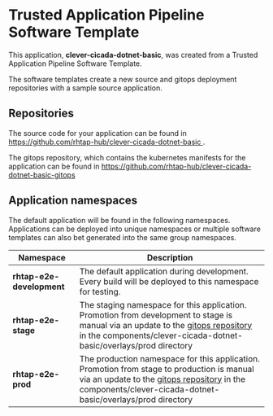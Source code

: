 # Trusted Application Pipeline Software Template

This application, **clever-cicada-dotnet-basic**, was created from a Trusted Application Pipeline Software Template.

The software templates create a new source and gitops deployment repositories with a sample source application. 

## Repositories

The source code for your application can be found in [https://github.com/rhtap-hub/clever-cicada-dotnet-basic ](https://github.com/rhtap-hub/clever-cicada-dotnet-basic ).
 
The gitops repository, which contains the kubernetes manifests for the application can be found in 
[https://github.com/rhtap-hub/clever-cicada-dotnet-basic-gitops ](https://github.com/rhtap-hub/clever-cicada-dotnet-basic-gitops ) 

## Application namespaces 

The default application will be found in the following namespaces. Applications can be deployed into unique namespaces or multiple software templates can also bet generated into the same group namespaces.  

|  Namespace   |  Description   |  
| -------- | -------- |   
| **rhtap-e2e-development** | The default application during development. Every build will be deployed to this namespace for testing. | 
| **rhtap-e2e-stage** | The staging namespace for this application. Promotion from development to stage is manual via an update to the [gitops repository](https://github.com/rhtap-hub/clever-cicada-dotnet-basic-gitops ) in the components/clever-cicada-dotnet-basic/overlays/prod directory |  
| **rhtap-e2e-prod** | The production namespace for this application. Promotion from stage to production is manual via an update to the [gitops repository](https://github.com/rhtap-hub/clever-cicada-dotnet-basic-gitops ) in the components/clever-cicada-dotnet-basic/overlays/prod directory | 
